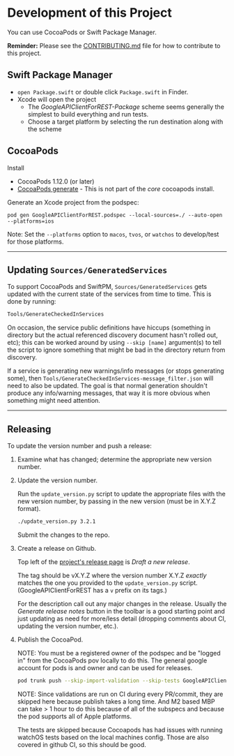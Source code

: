 # Development of this Project

You can use CocoaPods or Swift Package Manager.

**Reminder:** Please see the
[CONTRIBUTING.md](https://github.com/google/google-api-objectivec-client-for-rest/blob/main/CONTRIBUTING.md)
file for how to contribute to this project.

## Swift Package Manager

* `open Package.swift` or double click `Package.swift` in Finder.
* Xcode will open the project
  * The _GoogleAPIClientForREST-Package_ scheme seems generally the simplest to
    build everything and run tests.
  * Choose a target platform by selecting the run destination along with the scheme

## CocoaPods

Install
  * CocoaPods 1.12.0 (or later)
  * [CocoaPods generate](https://github.com/square/cocoapods-generate) - This is
    not part of the _core_ cocoapods install.

Generate an Xcode project from the podspec:

```
pod gen GoogleAPIClientForREST.podspec --local-sources=./ --auto-open --platforms=ios
```

Note: Set the `--platforms` option to `macos`, `tvos`, or `watchos` to
develop/test for those platforms.

---

## Updating `Sources/GeneratedServices`

To support CocoaPods and SwiftPM, `Sources/GeneratedServices` gets updated with
the current state of the services from time to time. This is done by running:

```sh
Tools/GenerateCheckedInServices
```

On occasion, the service public definitions have hiccups (something in directory
but the actual referenced discovery document hasn't rolled out, etc); this can
be worked around by using `--skip [name]` argument(s) to tell the script to
ignore something that might be bad in the directory return from discovery.

If a service is generating new warnings/info messages (or stops generating
some), then `Tools/GenerateCheckedInServices-message_filter.json` will need to
also be updated. The goal is that normal generation shouldn't produce any
info/warning messages, that way it is more obvious when something might need
attention.

---

## Releasing

To update the version number and push a release:

1.  Examine what has changed; determine the appropriate new version number.

1.  Update the version number.

    Run the `update_version.py` script to update the appropriate files with the
    new version number, by passing in the new version (must be in X.Y.Z format).

    ```sh
    ./update_version.py 3.2.1
    ```

    Submit the changes to the repo.

1.  Create a release on Github.

    Top left of the [project's release page](https://github.com/google/google-api-objectivec-client-for-rest/releases)
    is _Draft a new release_.

    The tag should be vX.Y.Z where the version number X.Y.Z _exactly_ matches
    the one you provided to the `update_version.py` script. (GoogleAPIClientForREST
    has a `v` prefix on its tags.)

    For the description call out any major changes in the release. Usually the
    _Generate release notes_ button in the toolbar is a good starting point and
    just updating as need for more/less detail (dropping comments about CI,
    updating the version number, etc.).

1.  Publish the CocoaPod.

    NOTE: You must be a registered owner of the podspec and be "logged in" from
    the CocoaPods pov locally to do this. The general google account for pods is
    and owner and can be used for releases.

    ```sh
    pod trunk push --skip-import-validation --skip-tests GoogleAPIClientForREST.podspec
    ```

    NOTE: Since validations are run on CI during every PR/commit, they are skipped here
    because publish takes a long time. And M2 based MBP can take > 1 hour to do this
    because of all of the subspecs and because the pod supports all of Apple platforms.
    
    The tests are skipped because Cocoapods has had issues with running watchOS tests
    based on the local machines config. Those are also covered in github CI, so this
    should be good.
